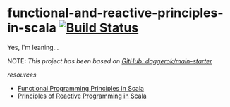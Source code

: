 # functional-and-reactive-principles-in-scala [![Build Status](https://travis-ci.org/daggerok/functional-and-reactive-principles-in-scala.svg?branch=master)](https://travis-ci.org/daggerok/functional-and-reactive-principles-in-scala)
Yes, I'm leaning...

NOTE: _This project has been based on [GitHub: daggerok/main-starter](https://github.com/daggerok/main-starter)_

_resources_

* [Functional Programming Principles in Scala](https://www.youtube.com/channel/UC606CODOUaA3-E5LcC5yKAQ)
* [Principles of Reactive Programming in Scala](https://www.youtube.com/playlist?list=PLMhMDErmC1TdBMxd3KnRfYiBV2ELvLyxN)

<!--
_update versions_

```bash
 ./mvnw clean ; ./gradlew clean
./mvnw versions:display-property-updates
./gradlew dependencyUpdates -Drevision=release
```
-->
